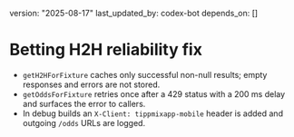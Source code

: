 version: "2025-08-17"
last_updated_by: codex-bot
depends_on: []

# Betting H2H reliability fix

- `getH2HForFixture` caches only successful non-null results; empty responses and errors are not stored.
- `getOddsForFixture` retries once after a 429 status with a 200 ms delay and surfaces the error to callers.
- In debug builds an `X-Client: tippmixapp-mobile` header is added and outgoing `/odds` URLs are logged.
